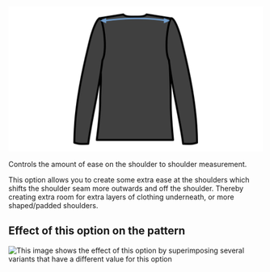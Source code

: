 ![Shoulder ease](./shoulderease.svg)

Controls the amount of ease on the shoulder to shoulder measurement.

This option allows you to create some extra ease at the shoulders which shifts
the shoulder seam more outwards and off the shoulder. Thereby creating extra room
for extra layers of clothing underneath, or more shaped/padded shoulders.

## Effect of this option on the pattern

![This image shows the effect of this option by superimposing several variants that have a different value for this option](simone\_shoulderease\_sample.svg "Effect of this option on the pattern")

